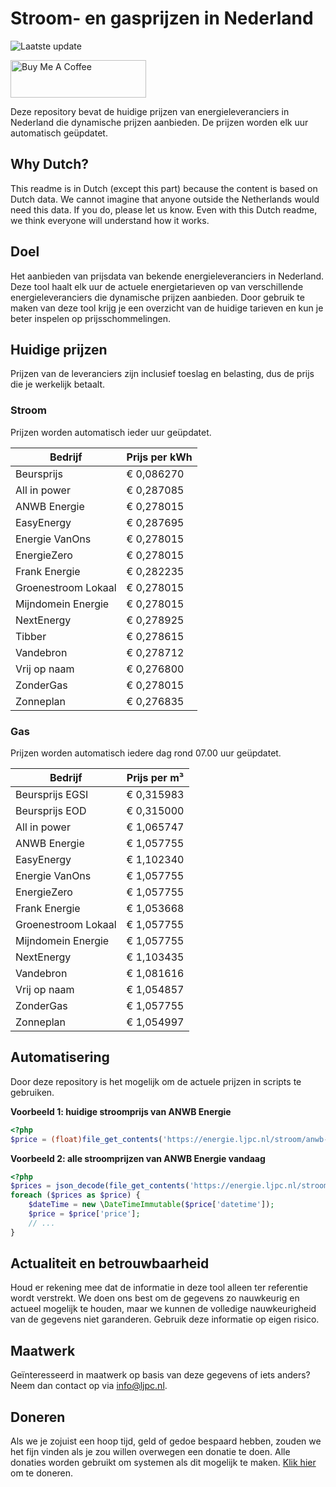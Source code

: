 # Stroom- en gasprijzen in Nederland

![Laatste update](https://img.shields.io/badge/laatste%20update-2023--07--09%2008%3A00%20CET-brightgreen)

<a href="https://www.buymeacoffee.com/Lars-" target="_blank"><img src="https://cdn.buymeacoffee.com/buttons/v2/default-orange.png" alt="Buy Me A Coffee" height="60" style="height: 60px !important;width: 217px !important;" ></a>

Deze repository bevat de huidige prijzen van energieleveranciers in Nederland die dynamische prijzen aanbieden. De prijzen worden elk uur automatisch geüpdatet.

## Why Dutch?

This readme is in Dutch (except this part) because the content is based on Dutch data. We cannot imagine that anyone outside the Netherlands would need this data. If you do, please let us know. Even with this Dutch readme, we think
everyone will understand how it works.

## Doel

Het aanbieden van prijsdata van bekende energieleveranciers in Nederland. Deze tool haalt elk uur de actuele energietarieven op van verschillende energieleveranciers die dynamische prijzen aanbieden. Door gebruik te maken van deze tool
krijg je een overzicht van de huidige tarieven en kun je beter inspelen op prijsschommelingen.

## Huidige prijzen

Prijzen van de leveranciers zijn inclusief toeslag en belasting, dus de prijs die je werkelijk betaalt.

### Stroom

Prijzen worden automatisch ieder uur geüpdatet.

 Bedrijf | Prijs per kWh 
---------|---------------
Beursprijs | € 0,086270
All in power | € 0,287085
ANWB Energie | € 0,278015
EasyEnergy | € 0,287695
Energie VanOns | € 0,278015
EnergieZero | € 0,278015
Frank Energie | € 0,282235
Groenestroom Lokaal | € 0,278015
Mijndomein Energie | € 0,278015
NextEnergy | € 0,278925
Tibber | € 0,278615
Vandebron | € 0,278712
Vrij op naam | € 0,276800
ZonderGas | € 0,278015
Zonneplan | € 0,276835


### Gas

Prijzen worden automatisch iedere dag rond 07.00 uur geüpdatet.

 Bedrijf | Prijs per m³ 
---------|--------------
Beursprijs EGSI | € 0,315983
Beursprijs EOD | € 0,315000
All in power | € 1,065747
ANWB Energie | € 1,057755
EasyEnergy | € 1,102340
Energie VanOns | € 1,057755
EnergieZero | € 1,057755
Frank Energie | € 1,053668
Groenestroom Lokaal | € 1,057755
Mijndomein Energie | € 1,057755
NextEnergy | € 1,103435
Vandebron | € 1,081616
Vrij op naam | € 1,054857
ZonderGas | € 1,057755
Zonneplan | € 1,054997


## Automatisering

Door deze repository is het mogelijk om de actuele prijzen in scripts te gebruiken.

**Voorbeeld 1: huidige stroomprijs van ANWB Energie**

```php
<?php
$price = (float)file_get_contents('https://energie.ljpc.nl/stroom/anwb-energie-nu.txt');

```

**Voorbeeld 2: alle stroomprijzen van ANWB Energie vandaag**

```php
<?php
$prices = json_decode(file_get_contents('https://energie.ljpc.nl/stroom/all-in-power-vandaag.json'),true);
foreach ($prices as $price) {
    $dateTime = new \DateTimeImmutable($price['datetime']);
    $price = $price['price'];
    // ...
}
```

## Actualiteit en betrouwbaarheid

Houd er rekening mee dat de informatie in deze tool alleen ter referentie wordt verstrekt. We doen ons best om de gegevens zo nauwkeurig en actueel mogelijk te houden, maar we kunnen de volledige nauwkeurigheid van de gegevens niet
garanderen. Gebruik deze informatie op eigen risico.

## Maatwerk

Geïnteresseerd in maatwerk op basis van deze gegevens of iets anders? Neem dan contact op
via [info@ljpc.nl](mailto:info@ljpc.nl?subject=Energie%20prijzen).

## Doneren

Als we je zojuist een hoop tijd, geld of gedoe bespaard hebben, zouden we het fijn vinden als je zou willen overwegen een
donatie te doen. Alle donaties worden gebruikt om systemen als dit mogelijk te
maken. [Klik hier](https://www.buymeacoffee.com/Lars-) om te doneren.
